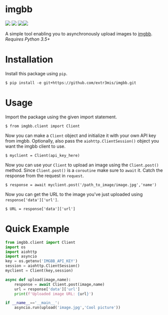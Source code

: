 # imgbb

<img src='https://img.shields.io/badge/Python-3.5+-blue'> <img src='https://img.shields.io/badge/license-MIT-green'> <img src='https://img.shields.io/badge/async-enabled-blue'><img src='https://www.code-inspector.com/project/10298/score/svg'>

A simple tool enabling you to asynchronously upload images to <a href='https://www.imgbb.com'>imgbb</a>.
_Requires Python 3.5+_

# Installation

Install this package using `pip`.
```console
$ pip install -e git+https://github.com/extr3mis/imgbb.git
```

# Usage
Import the package using the given import statement.
```console
$ from imgbb.client import Client
```
Now you can make a `Client` object and initialize it with your own API key from imgbb. Optionally, also pass the `aiohttp.ClientSession()` object you want the imgbb client to use.
```console
$ myclient = Client(api_key_here)
```
Now you can use your `Client` to upload an image using the `Client.post()` method. Since `Client.post()` is a `coroutine` make sure to `await` it. Catch the response from the request in `request`.
```console
$ response = await myclient.post('/path_to_image/image.jpg','name')
```
Now you can get the URL to the image you've just uploaded using `response['data']['url']`.
```console
$ URL = response['data']['url']
```

# Quick Example
```py
from imgbb.client import Client
import os
import aiohttp
import asyncio
key = os.getenv('IMGBB_API_KEY')
session = aiohttp.ClientSession()
myclient = Client(key,session)

async def upload(image,name):
    response = await Client.post(image,name)
    url = response['data']['url']
    print(f'Uploaded image URL: {url}')

if __name__=='__main__':
    asyncio.run(upload('image.jpg','Cool picture'))
```
